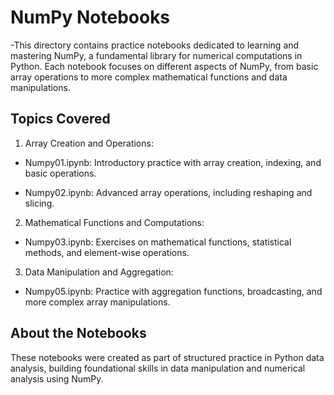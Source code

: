 # NumPy Notebooks

-This directory contains practice notebooks dedicated to learning and mastering NumPy, a fundamental library for numerical computations in Python. Each notebook focuses on different aspects of NumPy, from basic array operations to more complex mathematical functions and data manipulations.

## Topics Covered

1. Array Creation and Operations:

- Numpy01.ipynb: Introductory practice with array creation, indexing, and basic operations.

- Numpy02.ipynb: Advanced array operations, including reshaping and slicing.
  
2. Mathematical Functions and Computations:

- Numpy03.ipynb: Exercises on mathematical functions, statistical methods, and element-wise operations.
  
3. Data Manipulation and Aggregation:

- Numpy05.ipynb: Practice with aggregation functions, broadcasting, and more complex array manipulations.

  
## About the Notebooks
These notebooks were created as part of structured practice in Python data analysis, building foundational skills in data manipulation and numerical analysis using NumPy.
